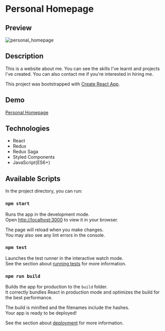 # Personal Homepage

## Preview

![personal_homepage](readme-preview.png)

## Description

This is a website about me. You can see the skills I've learnt and projects I've created. You can also contact me if you're interested in hiring me.

This project was bootstrapped with [Create React App](https://github.com/facebook/create-react-app).

## Demo
[Personal Homepage](https://krystiangreblowski.github.io/personal-homepage/)

## Technologies
- React
- Redux
- Redux Saga
- Styled Components
- JavaScript(ES6+)

## Available Scripts

In the project directory, you can run:

### `npm start`

Runs the app in the development mode.\
Open [http://localhost:3000](http://localhost:3000) to view it in your browser.

The page will reload when you make changes.\
You may also see any lint errors in the console.

### `npm test`

Launches the test runner in the interactive watch mode.\
See the section about [running tests](https://facebook.github.io/create-react-app/docs/running-tests) for more information.

### `npm run build`

Builds the app for production to the `build` folder.\
It correctly bundles React in production mode and optimizes the build for the best performance.

The build is minified and the filenames include the hashes.\
Your app is ready to be deployed!

See the section about [deployment](https://facebook.github.io/create-react-app/docs/deployment) for more information.

